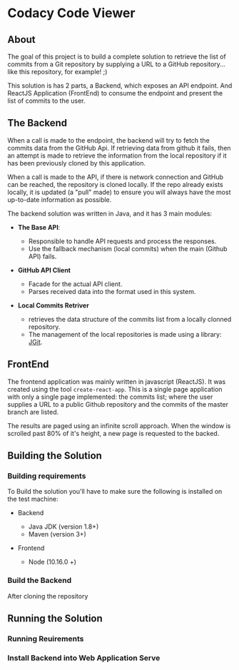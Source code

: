 # Codacy Code Viewer

## About
The goal of this project is to build a complete solution to retrieve the list of commits from a Git repository by supplying a URL to a GitHub repository... like this repository, for example! ;)

This solution is has 2 parts, a Backend, which exposes an API endpoint. And ReactJS Application (FrontEnd) to consume the endpoint and present the list of commits to the user.

## The Backend

When a call is made to the endpoint, the backend will try to fetch the commits data from the GitHub Api. If retrieving data from github it fails, then an attempt is made to retrieve the information from  the local repository if it has been previously cloned by this application.

When a call is made to the API, if there is network connection and GitHub can be reached, the repository is cloned locally. If the repo already exists locally, it is updated (a "pull" made) to ensure you will always have the most up-to-date information as possible.

The backend solution was written in Java, and it has 3 main modules:
- **The Base API**:
    - Responsible to handle API requests and process the responses.
    - Use the fallback mechanism (local commits) when the main (Github API) fails. 

- **GitHub API Client**
    - Facade for the actual API client.
    - Parses received data into the format used in this system.
    
- **Local Commits Retriver**
    - retrieves the data structure of the commits list from a locally clonned repository. 
    - The management of the local repositories is made using a library: [JGit](https://www.eclipse.org/jgit/).


## FrontEnd

The frontend application was mainly written in javascript (ReactJS). It was created using the tool `create-react-app`. This is a single page application with only a single page implemented: the commits list; where the user supplies a URL to a public Github repository and the commits of the master branch are listed. 

The results are paged using an infinite scroll approach. When the window is scrolled past 80% of it's height, a new page is requested to the backed.

## Building the Solution

### Building requirements

To Build the solution you'll have to make sure the following is installed on the test machine:

- Backend
    - Java JDK (version 1.8+)
    - Maven (version 3+)
    

- Frontend
    - Node (10.16.0 +)
    
### Build the Backend

After cloning the repository 


## Running the Solution

### Running Reuirements

### Install Backend into Web Application Serve

